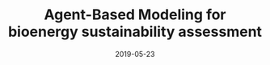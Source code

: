 ---
title: "Agent-Based Modeling for bioenergy sustainability assessment"
collection: publications
permalink: 
excerpt: 'Woody biomass bioenergy is an important renewable alternative to conventional fossil fuels. However, the negative land-use change impacts of biomass harvesting necessary for bioenergy production can potentially outweigh its positive benefits if poorly managed. In this paper, we explain how Agent-Based Modeling (ABM), a form of computer simulation, can be used to conduct a comprehensive bioenergy sustainability assessment to identify possible gains and trade-offs necessary to develop bioenergy in regions with large numbers of private family forest owners or smallholders who own a significant share of available biomass. We discuss how ABM simulation can overcome the barriers of existing sustainability assessment tools and provide a demonstration of the sustainability assessment capabilities of an ABM using a hypothetical case study that explores the introduction of a bioenergy conversion facility in the Western Upper Peninsula of Michigan, United States. We conduct a series of alternative futures scenarios and compare the sustainability outcomes of three alternative policy regimes using voluntary incentive programs to encourage smallholders to harvest biomass.'
date: 2019-05-23
venue: 'Landscape and Urban Planning'
paperurl: 'https://doi.org/10.1016/j.landurbplan.2019.04.019'
citation: 'Rouleau, M., & Zupko, R. (2019). Agent-based modeling for bioenergy sustainability assessment. <i>Landscape and Urban Planning</i>, 188, 54-63.'
---